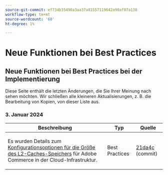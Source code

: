 ```yaml
---
source-git-commit: ef734b35490a3aa37a81557119642a90af87a138
workflow-type: tm+mt
source-wordcount: '60'
ht-degree: 1%

---
```

# Neue Funktionen bei Best Practices

## Neue Funktionen bei Best Practices bei der Implementierung

Diese Seite enthält die letzten Änderungen, die Sie Ihrer Meinung nach sehen möchten. Wir schließen alle kleineren Aktualisierungen, z. B. die Bearbeitung von Kopien, von dieser Liste aus.

### 3. Januar 2024

<table style="table-layout:auto;">
  <thead>
    <tr>
      <th>Beschreibung</th>
      <th>Typ</th>
      <th>Quelle</th>
    </tr>
  </thead>
  <tbody>
    <tr>
      <td><p>Es wurden Details zum <a href="https://experienceleague.adobe.com/docs/commerce-operations/implementation-playbook/best-practices/planning/redis-service-configuration.html">Konfigurationsoptionen für die Größe des L2-Caches-Speichers</a> für Adobe Commerce in der Cloud-Infrastruktur.</p>
</td>
      <td>Best Practices</td>
      <td><a href="https://github.com/AdobeDocs/commerce-operations.en/commit/21da4c22744dbb3b27b0dbe184b946788748a52e">21da4c</a> (commit)</td>
    </tr>
  </tbody>
</table><!-- date_group --><!-- month_group --><!-- year_group -->
